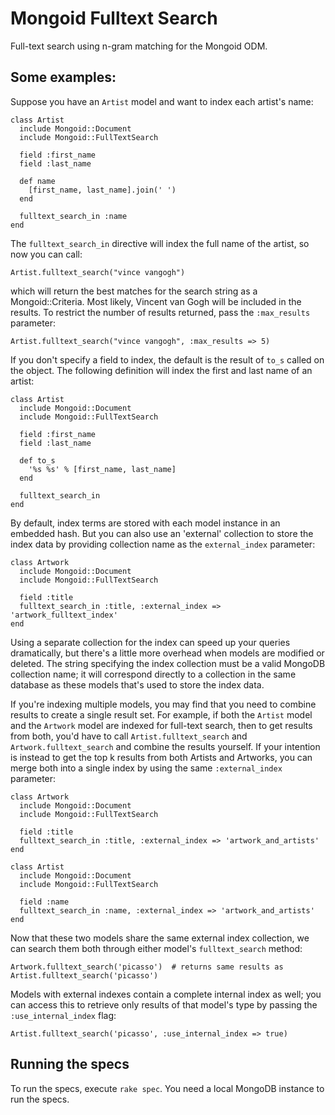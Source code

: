 Mongoid Fulltext Search
=======================

Full-text search using n-gram matching for the Mongoid ODM. 

Some examples:
--------------
    
Suppose you have an `Artist` model and want to index each artist's name:

    class Artist
      include Mongoid::Document
      include Mongoid::FullTextSearch

      field :first_name
      field :last_name

      def name
        [first_name, last_name].join(' ')
      end

      fulltext_search_in :name
    end

The `fulltext_search_in` directive will index the full name of the artist, so now
you can call:

    Artist.fulltext_search("vince vangogh")

which will return the best matches for the search string as a Mongoid::Criteria. Most likely,
Vincent van Gogh will be included in the results. To restrict the number of results returned,
pass the `:max_results` parameter:

    Artist.fulltext_search("vince vangogh", :max_results => 5)

If you don't specify a field to index, the default is the result of `to_s` called on the object.
The following definition will index the first and last name of an artist:

    class Artist
      include Mongoid::Document
      include Mongoid::FullTextSearch

      field :first_name
      field :last_name

      def to_s
        '%s %s' % [first_name, last_name]
      end

      fulltext_search_in
    end 

By default, index terms are stored with each model instance in an embedded hash. But you
can also use an 'external' collection to store the index data by providing collection name
as the `external_index` parameter:

    class Artwork
      include Mongoid::Document
      include Mongoid::FullTextSearch

      field :title
      fulltext_search_in :title, :external_index => 'artwork_fulltext_index'
    end

Using a separate collection for the index can speed up your queries dramatically, but there's 
a little more overhead when models are modified or deleted. The string specifying the index 
collection must be a valid MongoDB collection name; it will correspond directly to a collection 
in the same database as these models that's used to store the index data.

If you're indexing multiple models, you may find that you need to combine results to create
a single result set. For example, if both the `Artist` model and the `Artwork` model are
indexed for full-text search, then to get results from both, you'd have to call 
`Artist.fulltext_search` and `Artwork.fulltext_search` and combine the results yourself. If
your intention is instead to get the top k results from both Artists and Artworks, you can
merge both into a single index by using the same `:external_index` parameter:

    class Artwork
      include Mongoid::Document
      include Mongoid::FullTextSearch

      field :title
      fulltext_search_in :title, :external_index => 'artwork_and_artists'
    end

    class Artist
      include Mongoid::Document
      include Mongoid::FullTextSearch

      field :name
      fulltext_search_in :name, :external_index => 'artwork_and_artists'
    end

Now that these two models share the same external index collection, we can search them both through
either model's `fulltext_search` method:

    Artwork.fulltext_search('picasso')  # returns same results as Artist.fulltext_search('picasso')

Models with external indexes contain a complete internal index as well; you can access this to
retrieve only results of that model's type by passing the `:use_internal_index` flag:

    Artist.fulltext_search('picasso', :use_internal_index => true)
    
Running the specs
-----------------

To run the specs, execute `rake spec`. You need a local MongoDB instance to run the specs.